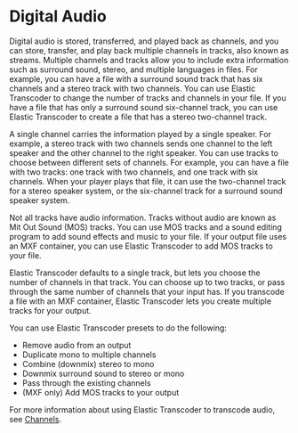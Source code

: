 # Digital Audio<a name="audio"></a>

 Digital audio is stored, transferred, and played back as channels, and you can store, transfer, and play back multiple channels in tracks, also known as streams\. Multiple channels and tracks allow you to include extra information such as surround sound, stereo, and multiple languages in files\. For example, you can have a file with a surround sound track that has six channels and a stereo track with two channels\. You can use Elastic Transcoder to change the number of tracks and channels in your file\. If you have a file that has only a surround sound six\-channel track, you can use Elastic Transcoder to create a file that has a stereo two\-channel track\.

A single channel carries the information played by a single speaker\. For example, a stereo track with two channels sends one channel to the left speaker and the other channel to the right speaker\. You can use tracks to choose between different sets of channels\. For example, you can have a file with two tracks: one track with two channels, and one track with six channels\. When your player plays that file, it can use the two\-channel track for a stereo speaker system, or the six\-channel track for a surround sound speaker system\. 

Not all tracks have audio information\. Tracks without audio are known as Mit Out Sound \(MOS\) tracks\. You can use MOS tracks and a sound editing program to add sound effects and music to your file\. If your output file uses an MXF container, you can use Elastic Transcoder to add MOS tracks to your file\.

Elastic Transcoder defaults to a single track, but lets you choose the number of channels in that track\. You can choose up to two tracks, or pass through the same number of channels that your input has\. If you transcode a file with an MXF container, Elastic Transcoder lets you create multiple tracks for your output\.

You can use Elastic Transcoder presets to do the following:
+ Remove audio from an output
+ Duplicate mono to multiple channels
+ Combine \(downmix\) stereo to mono
+ Downmix surround sound to stereo or mono
+ Pass through the existing channels
+ \(MXF only\) Add MOS tracks to your output

For more information about using Elastic Transcoder to transcode audio, see [Channels](preset-settings.md#preset-settings-audio-channels)\.